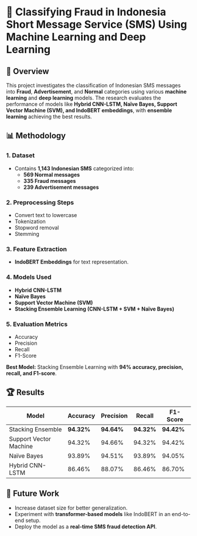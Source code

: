 # 📌 Classifying Fraud in Indonesia Short Message Service (SMS) Using Machine Learning and Deep Learning

## 📖 Overview
This project investigates the classification of Indonesian SMS messages into **Fraud**, **Advertisement**, and **Normal** categories using various **machine learning** and **deep learning** models. The research evaluates the performance of models like **Hybrid CNN-LSTM, Naïve Bayes, Support Vector Machine (SVM), and IndoBERT embeddings**, with **ensemble learning** achieving the best results.

## 📊 Methodology
### 1. **Dataset**  
- Contains **1,143 Indonesian SMS** categorized into:
  - **569 Normal messages**
  - **335 Fraud messages**
  - **239 Advertisement messages**

### 2. **Preprocessing Steps**  
- Convert text to lowercase  
- Tokenization  
- Stopword removal  
- Stemming  

### 3. **Feature Extraction**  
- **IndoBERT Embeddings** for text representation.

### 4. **Models Used**
- **Hybrid CNN-LSTM**
- **Naïve Bayes**
- **Support Vector Machine (SVM)**
- **Stacking Ensemble Learning (CNN-LSTM + SVM + Naïve Bayes)**

### 5. **Evaluation Metrics**
- Accuracy
- Precision
- Recall
- F1-Score  

**Best Model:** Stacking Ensemble Learning with **94% accuracy, precision, recall, and F1-score**.

## 🏆 Results
| Model | Accuracy | Precision | Recall | F1-Score |
|--------|----------|----------|--------|----------|
| Stacking Ensemble | **94.32%** | **94.64%** | **94.32%** | **94.42%** |
| Support Vector Machine | 94.32% | 94.66% | 94.32% | 94.42% |
| Naïve Bayes | 93.89% | 94.51% | 93.89% | 94.05% |
| Hybrid CNN-LSTM | 86.46% | 88.07% | 86.46% | 86.70% |

## 📌 Future Work
- Increase dataset size for better generalization.
- Experiment with **transformer-based models** like IndoBERT in an end-to-end setup.
- Deploy the model as a **real-time SMS fraud detection API**.
